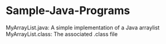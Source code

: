 # Sample-Java-Programs

MyArrayList.java: A simple implementation of a Java arraylist
MyArrayList.class: The associated .class file

